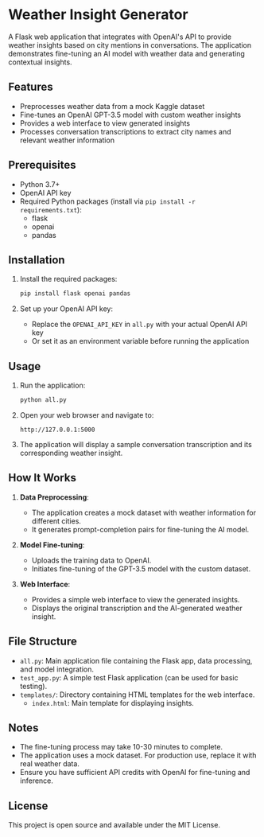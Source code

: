# Weather Insight Generator

A Flask web application that integrates with OpenAI's API to provide weather insights based on city mentions in conversations. The application demonstrates fine-tuning an AI model with weather data and generating contextual insights.

## Features

- Preprocesses weather data from a mock Kaggle dataset
- Fine-tunes an OpenAI GPT-3.5 model with custom weather insights
- Provides a web interface to view generated insights
- Processes conversation transcriptions to extract city names and relevant weather information

## Prerequisites

- Python 3.7+
- OpenAI API key
- Required Python packages (install via `pip install -r requirements.txt`):
  - flask
  - openai
  - pandas

## Installation

1. Install the required packages:
   ```bash
   pip install flask openai pandas
   ```

2. Set up your OpenAI API key:
   - Replace the `OPENAI_API_KEY` in `all.py` with your actual OpenAI API key
   - Or set it as an environment variable before running the application

## Usage

1. Run the application:
   ```bash
   python all.py
   ```

2. Open your web browser and navigate to:
   ```
   http://127.0.0.1:5000
   ```

3. The application will display a sample conversation transcription and its corresponding weather insight.

## How It Works

1. **Data Preprocessing**: 
   - The application creates a mock dataset with weather information for different cities.
   - It generates prompt-completion pairs for fine-tuning the AI model.

2. **Model Fine-tuning**:
   - Uploads the training data to OpenAI.
   - Initiates fine-tuning of the GPT-3.5 model with the custom dataset.
   
3. **Web Interface**:
   - Provides a simple web interface to view the generated insights.
   - Displays the original transcription and the AI-generated weather insight.

## File Structure

- `all.py`: Main application file containing the Flask app, data processing, and model integration.
- `test_app.py`: A simple test Flask application (can be used for basic testing).
- `templates/`: Directory containing HTML templates for the web interface.
  - `index.html`: Main template for displaying insights.

## Notes

- The fine-tuning process may take 10-30 minutes to complete.
- The application uses a mock dataset. For production use, replace it with real weather data.
- Ensure you have sufficient API credits with OpenAI for fine-tuning and inference.

## License

This project is open source and available under the MIT License.
